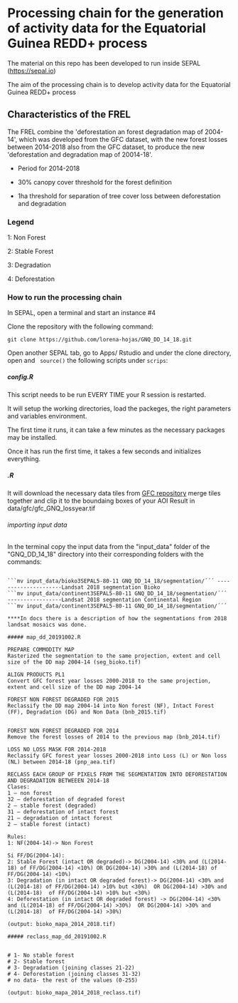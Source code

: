 # Processing chain for the generation of activity data for the Equatorial Guinea REDD+ process
The material on this repo has been developed to run inside SEPAL (https://sepal.io)

The aim of the processing chain is to develop activity data for the Equatorial Guinea REDD+ process

## Characteristics of the FREL 
The FREL combine the 'deforestation an forest degradation map of 2004-14', which was developed from the GFC dataset, with the new forest losses between 2014-2018 also from the GFC dataset, to produce the new 'deforestation and degradation map of 20014-18'.

- Period for 2014-2018

- 30% canopy cover threshold for the forest definition

- 1ha threshold for separation of tree cover loss between deforestation and degradation

### Legend
1: Non Forest

2: Stable Forest

3: Degradation

4: Deforestation

### How to run the processing chain
In SEPAL, open a terminal and start an instance #4 

Clone the repository with the following command:

``` git clone https://github.com/lorena-hojas/GNQ_DD_14_18.git ```

Open another SEPAL tab, go to Apps/ Rstudio and under the clone directory, open and ``` source()``` the following scripts under `scrips`:

##### config.R
This script needs to be run EVERY TIME your R session is restarted. 

It will setup the working directories, load the packeges, the right parameters and variables environment.

The first time it runs, it can take a few minutes as the necessary packages may be installed.

Once it has run the first time, it takes a few seconds and initializes everything.

##### .R 
It will download the necessary data tiles from [GFC repository](https://earthenginepartners.appspot.com/science-2013-global-forest/download_v1.5.html) merge tiles together and clip it to the boundaing boxes of your AOI
Result in data/gfc/gfc_GNQ_lossyear.tif


###### importing input data
In the terminal copy the input data from the "input_data" folder of the "GNQ_DD_14_18" directory into their corresponding folders with the commands: 
```mv input_data/uni_map_dd_bioko_aea_20171206.tif GNQ_DD_14_18/dd_map_2004_14/´´´ ----DD map 2004-14 Bioko

```mv input_data/bioko3SEPAL5-80-11 GNQ_DD_14_18/segmentation/´´´ ---------------------Landsat 2018 segmentation Bioko
```mv input_data/continent3SEPAL5-80-11 GNQ_DD_14_18/segmentation/´´´ -----------------Landsat 2018 segmentation Continental Region
```mv input_data/continent3SEPAL5-80-11 GNQ_DD_14_18/segmentation/´´´

****In docs there is a description of how the segmentations from 2018 landsat mosaics was done. 

##### map_dd_20191002.R

PREPARE COMMODITY MAP
Rasterized the segmentation to the same projection, extent and cell size of the DD map 2004-14 (seg_bioko.tif)

ALIGN PRODUCTS PL1
Convert GFC forest year losses 2000-2018 to the same projection, extent and cell size of the DD map 2004-14

FOREST NON FOREST DEGRADED FOR 2015
Reclassify the DD map 2004-14 into Non forest (NF), Intact Forest (FF), Degradation (DG) and Non Data (bnb_2015.tif) 


FOREST NON FOREST DEGRADED FOR 2014
Remove the forest losses of 2014 to the previous map (bnb_2014.tif)

LOSS NO LOSS MASK FOR 2014-2018
Reclassify GFC forest year losses 2000-2018 into Loss (L) or Non loss (NL) between 2014-18 (pnp_aea.tif) 

RECLASS EACH GROUP OF PIXELS FROM THE SEGMENTATION INTO DEFORESTATION AND DEGRADATION BETWEEEN 2014-18
Clases:
1 – non forest
32 – deforestation of degraded forest
2 – stable forest (degraded)
31 – deforestation of intact forest
21 – degradation of intact forest
2 – stable forest (intact)

Rules: 
1: NF(2004-14)-> Non Forest

Si FF/DG(2004-14):
2: Stable Forest (intact OR degraded)-> DG(2004-14) <30% and (L(2014-18) of FF/DG(2004-14) <10%) OR DG(2004-14) >30% and (L(2014-18) of FF/DG(2004-14) <10%)
3: Degradation (in intact OR degraded forest)-> DG(2004-14) <30% and (L(2014-18) of FF/DG(2004-14) >10% but <30%)  OR DG(2004-14) >30% and (L(2014-18)  of FF/DG(2004-14) >10% but <30%)
4: Deforestation (in intact OR degraded forest) -> DG(2004-14) <30% and (L(2014-18) of FF/DG(2004-14) >30%)  OR DG(2004-14) >30% and (L(2014-18)  of FF/DG(2004-14) >30%)

(output: bioko_mapa_2014_2018.tif)

##### reclass_map_dd_20191002.R


# 1- No stable forest
# 2- Stable forest
# 3- Degradation (joining classes 21-22)
# 4- Deforestation (joining classes 31-32)
# no data- the rest of the values (0-255)

(output: bioko_mapa_2014_2018_reclass.tif)

